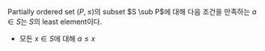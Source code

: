 Partially ordered set $(P, \le)$의 subset $S \sub P$에 대해 다음 조건을 만족하는 $a \in S$는 $S$의 least element이다.

- 모든 $x \in S$에 대해 $a \le x$